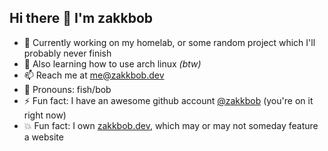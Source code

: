 ## Hi there 👋 I'm zakkbob

- 🔭 Currently working on my homelab, or some random project which I'll probably never finish
- 🌱 Also learning how to use arch linux _(btw)_
- 📫 Reach me at me@zakkbob.dev
- 🐠 Pronouns: fish/bob
- ⚡ Fun fact: I have an awesome github account [@zakkbob](https://github.zakkbob.dev) (you're on it right now)
- 💥 Fun fact: I own [zakkbob.dev](https://zakkbob.dev), which may or may not someday feature a website

<!-- uncomment this when it's not bad
[![Zakkbob's GitHub stats](https://github-readme-stats.vercel.app/api?username=zakkbob)](https://github.com/anuraghazra/github-readme-stats)
-->
